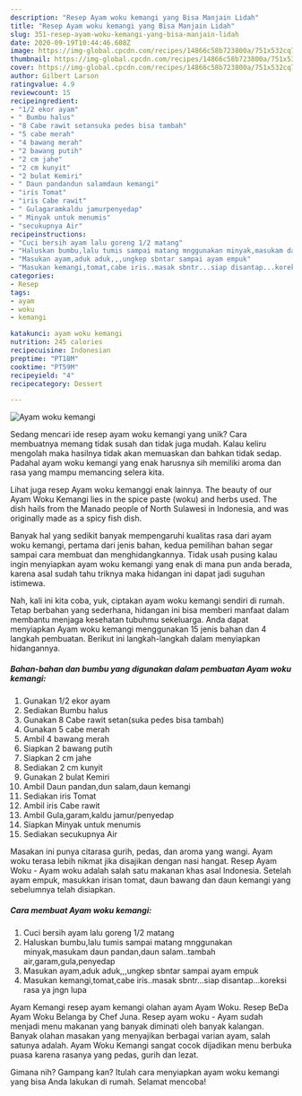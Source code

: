 ```yaml
---
description: "Resep Ayam woku kemangi yang Bisa Manjain Lidah"
title: "Resep Ayam woku kemangi yang Bisa Manjain Lidah"
slug: 351-resep-ayam-woku-kemangi-yang-bisa-manjain-lidah
date: 2020-09-19T10:44:46.608Z
image: https://img-global.cpcdn.com/recipes/14866c58b723800a/751x532cq70/ayam-woku-kemangi-foto-resep-utama.jpg
thumbnail: https://img-global.cpcdn.com/recipes/14866c58b723800a/751x532cq70/ayam-woku-kemangi-foto-resep-utama.jpg
cover: https://img-global.cpcdn.com/recipes/14866c58b723800a/751x532cq70/ayam-woku-kemangi-foto-resep-utama.jpg
author: Gilbert Larson
ratingvalue: 4.9
reviewcount: 15
recipeingredient:
- "1/2 ekor ayam"
- " Bumbu halus"
- "8 Cabe rawit setansuka pedes bisa tambah"
- "5 cabe merah"
- "4 bawang merah"
- "2 bawang putih"
- "2 cm jahe"
- "2 cm kunyit"
- "2 bulat Kemiri"
- " Daun pandandun salamdaun kemangi"
- "iris Tomat"
- "iris Cabe rawit"
- " Gulagaramkaldu jamurpenyedap"
- " Minyak untuk menumis"
- "secukupnya Air"
recipeinstructions:
- "Cuci bersih ayam lalu goreng 1/2 matang"
- "Haluskan bumbu,lalu tumis sampai matang mnggunakan minyak,masukam daun pandan,daun salam..tambah air,garam,gula,penyedap"
- "Masukan ayam,aduk aduk,,,ungkep sbntar sampai ayam empuk"
- "Masukan kemangi,tomat,cabe iris..masak sbntr...siap disantap...koreksi rasa ya jngn lupa"
categories:
- Resep
tags:
- ayam
- woku
- kemangi

katakunci: ayam woku kemangi 
nutrition: 245 calories
recipecuisine: Indonesian
preptime: "PT18M"
cooktime: "PT59M"
recipeyield: "4"
recipecategory: Dessert

---
```



![Ayam woku kemangi](https://img-global.cpcdn.com/recipes/14866c58b723800a/751x532cq70/ayam-woku-kemangi-foto-resep-utama.jpg)

Sedang mencari ide resep ayam woku kemangi yang unik? Cara membuatnya memang tidak susah dan tidak juga mudah. Kalau keliru mengolah maka hasilnya tidak akan memuaskan dan bahkan tidak sedap. Padahal ayam woku kemangi yang enak harusnya sih memiliki aroma dan rasa yang mampu memancing selera kita.

Lihat juga resep Ayam woku kemanggi enak lainnya. The beauty of our Ayam Woku Kemangi lies in the spice paste (woku) and herbs used. The dish hails from the Manado people of North Sulawesi in Indonesia, and was originally made as a spicy fish dish.

Banyak hal yang sedikit banyak mempengaruhi kualitas rasa dari ayam woku kemangi, pertama dari jenis bahan, kedua pemilihan bahan segar sampai cara membuat dan menghidangkannya. Tidak usah pusing kalau ingin menyiapkan ayam woku kemangi yang enak di mana pun anda berada, karena asal sudah tahu triknya maka hidangan ini dapat jadi suguhan istimewa.


Nah, kali ini kita coba, yuk, ciptakan ayam woku kemangi sendiri di rumah. Tetap berbahan yang sederhana, hidangan ini bisa memberi manfaat dalam membantu menjaga kesehatan tubuhmu sekeluarga. Anda dapat menyiapkan Ayam woku kemangi menggunakan 15 jenis bahan dan 4 langkah pembuatan. Berikut ini langkah-langkah dalam menyiapkan hidangannya.

<!--inarticleads1-->

##### Bahan-bahan dan bumbu yang digunakan dalam pembuatan Ayam woku kemangi:

1. Gunakan 1/2 ekor ayam
1. Sediakan  Bumbu halus
1. Gunakan 8 Cabe rawit setan(suka pedes bisa tambah)
1. Gunakan 5 cabe merah
1. Ambil 4 bawang merah
1. Siapkan 2 bawang putih
1. Siapkan 2 cm jahe
1. Sediakan 2 cm kunyit
1. Gunakan 2 bulat Kemiri
1. Ambil  Daun pandan,dun salam,daun kemangi
1. Sediakan iris Tomat
1. Ambil iris Cabe rawit
1. Ambil  Gula,garam,kaldu jamur/penyedap
1. Siapkan  Minyak untuk menumis
1. Sediakan secukupnya Air


Masakan ini punya citarasa gurih, pedas, dan aroma yang wangi. Ayam woku terasa lebih nikmat jika disajikan dengan nasi hangat. Resep Ayam Woku - Ayam woku adalah salah satu makanan khas asal Indonesia. Setelah ayam empuk, masukkan irisan tomat, daun bawang dan daun kemangi yang sebelumnya telah disiapkan. 

<!--inarticleads2-->

##### Cara membuat Ayam woku kemangi:

1. Cuci bersih ayam lalu goreng 1/2 matang
1. Haluskan bumbu,lalu tumis sampai matang mnggunakan minyak,masukam daun pandan,daun salam..tambah air,garam,gula,penyedap
1. Masukan ayam,aduk aduk,,,ungkep sbntar sampai ayam empuk
1. Masukan kemangi,tomat,cabe iris..masak sbntr...siap disantap...koreksi rasa ya jngn lupa


Ayam Kemangi resep ayam kemangi olahan ayam Ayam Woku. Resep BeDa Ayam Woku Belanga by Chef Juna. Resep ayam woku - Ayam sudah menjadi menu makanan yang banyak diminati oleh banyak kalangan. Banyak olahan masakan yang menyajikan berbagai varian ayam, salah satunya adalah. Ayam Woku Kemangi sangat cocok dijadikan menu berbuka puasa karena rasanya yang pedas, gurih dan lezat. 

Gimana nih? Gampang kan? Itulah cara menyiapkan ayam woku kemangi yang bisa Anda lakukan di rumah. Selamat mencoba!
